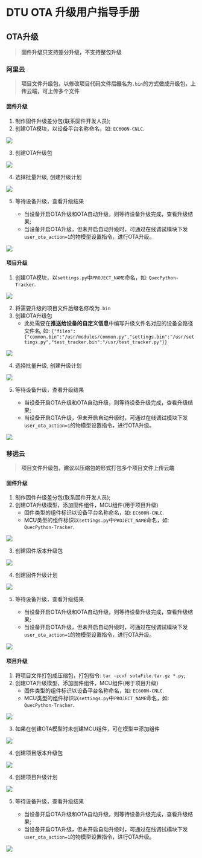 # DTU OTA 升级用户指导手册

## OTA升级

> **固件升级只支持差分升级，不支持整包升级**

### 阿里云

> **项目文件升级包，以修改项目代码文件后缀名为`.bin`的方式做成升级包，上传云端，可上传多个文件**

#### 固件升级

1. 制作固件升级差分包(联系固件开发人员);
2. 创建OTA模块，以设备平台名称命名，如: `EC600N-CNLC`.

![](./media/aliyun_ota_fota_module.png)

3. 创建OTA升级包

![](./media/aliyun_ota_fota_upgrade_package.png)

4. 选择批量升级, 创建升级计划

![](./media/aliyun_ota_fota_plain.png)

5. 等待设备升级，查看升级结果

    + 当设备开启OTA升级和OTA自动升级，则等待设备升级完成，查看升级结果;
    + 当设备开启OTA升级，但未开启自动升级时，可通过在线调试模块下发`user_ota_action=1`的物模型设置指令，进行OTA升级。

![](./media/aliyun_ota_fota_upgrade_process.png)

#### 项目升级

1. 创建OTA模块，以`settings.py`中`PROJECT_NAME`命名，如: `QuecPython-Tracker`.

![](./media/aliyun_ota_sota_module.png)

2. 将需要升级的项目文件后缀名修改为`.bin`
3. 创建OTA升级包
    + 此处需要在**推送给设备的自定义信息**中编写升级文件名对应的设备全路径文件名, 如: `{"files":{"common.bin":"/usr/modules/common.py","settings.bin":"/usr/settings.py","test_tracker.bin":"/usr/test_tracker.py"}}`

![](./media/aliyun_ota_sota_upgrade_package.png)

4. 选择批量升级, 创建升级计划

![](./media/aliyun_ota_sota_plain.png)

5. 等待设备升级，查看升级结果

    + 当设备开启OTA升级和OTA自动升级，则等待设备升级完成，查看升级结果;
    + 当设备开启OTA升级，但未开启自动升级时，可通过在线调试模块下发`user_ota_action=1`的物模型设置指令，进行OTA升级。

![](./media/aliyun_ota_sota_upgrade_process.png)

### 移远云

> **项目文件升级包，建议以压缩包的形式打包多个项目文件上传云端**

#### 固件升级

1. 制作固件升级差分包(联系固件开发人员);
2. 创建OTA升级模型，添加固件组件，MCU组件(用于项目升级)
    + 固件类型的组件标识以设备平台名称命名，如: `EC600N-CNLC`.
    + MCU类型的组件标识以`settings.py`中`PROJECT_NAME`命名，如: `QuecPython-Tracker`.

![](./media/quec_ota_model.png)

3. 创建固件版本升级包

![](./media/quec_ota_fota_version_package.png)

4. 创建固件升级计划

![](./media/quec_ota_fota_plain.png)

5. 等待设备升级，查看升级结果

    + 当设备开启OTA升级和OTA自动升级，则等待设备升级完成，查看升级结果;
    + 当设备开启OTA升级，但未开启自动升级时，可通过在线调试模块下发`user_ota_action=1`的物模型设置指令，进行OTA升级。

![](./media/quec_ota_fota_upgrade_process.png)

#### 项目升级

1. 将项目文件打包成压缩包，打包指令: `tar -zcvf sotaFile.tar.gz *.py`;
2. 创建OTA升级模型，添加固件组件，MCU组件(用于项目升级)
    + 固件类型的组件标识以设备平台名称命名，如: `EC600N-CNLC`.
    + MCU类型的组件标识以`settings.py`中`PROJECT_NAME`命名，如: `QuecPython-Tracker`.

![](./media/quec_ota_model.png)

3. 如果在创建OTA模型时未创建MCU组件，可在模型中添加组件

![](./media/quec_ota_model_add_mcu_module.png)

4. 创建项目版本升级包

![](./media/quec_ota_sota_version_package.png)

4. 创建项目升级计划

![](./media/quec_ota_sota_plain.png)

5. 等待设备升级，查看升级结果

    + 当设备开启OTA升级和OTA自动升级，则等待设备升级完成，查看升级结果;
    + 当设备开启OTA升级，但未开启自动升级时，可通过在线调试模块下发`user_ota_action=1`的物模型设置指令，进行OTA升级。

![](./media/quec_ota_sota_upgrade_process.png)
